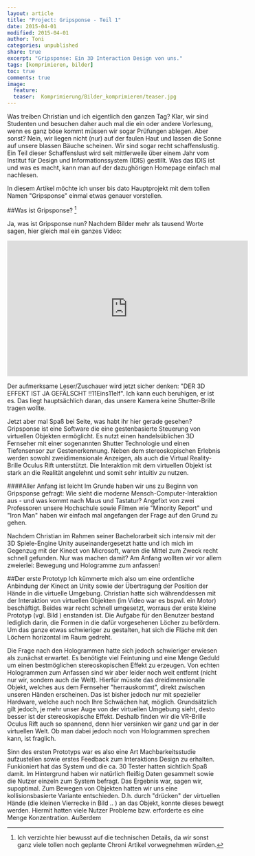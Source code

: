 ```yaml
---
layout: article
title: "Project: Gripsponse - Teil 1"
date: 2015-04-01
modified: 2015-04-01
author: Toni
categories: unpublished
share: true
excerpt: "Gripsponse: Ein 3D Interaction Design von uns."
tags: [komprimieren, bilder]
toc: true
comments: true
image:
  feature: 
  teaser:  Komprimierung/Bilder_komprimieren/teaser.jpg
---
```


Was treiben Christian und ich eigentlich den ganzen Tag? Klar, wir sind Studenten und besuchen daher auch mal die ein oder andere Vorlesung, wenn es ganz böse kommt müssen wir sogar Prüfungen ablegen. Aber sonst? Nein, wir liegen nicht (nur) auf der faulen Haut und lassen die Sonne auf unsere blassen Bäuche scheinen. Wir sind sogar recht schaffenslustig. Ein Teil dieser Schaffenslust wird seit mittlerweile über einem Jahr vom Institut für Design und Informationssystem (IDIS) gestillt. Was das IDIS ist und was es macht, kann man auf der dazughörigen Homepage einfach mal nachlesen. 

In diesem Artikel möchte ich unser bis dato Hauptprojekt mit dem tollen Namen "Gripsponse" einmal etwas genauer vorstellen. 

##Was ist Gripsponse? [^1]

Ja, was ist Gripsponse nun? Nachdem Bilder mehr als tausend Worte sagen, hier gleich mal ein ganzes Video:

<iframe width="560" height="315" src="https://www.youtube.com/embed/4YlQ7xFUFmA" frameborder="0" allowfullscreen></iframe>

Der aufmerksame Leser/Zuschauer wird jetzt sicher denken: "DER 3D EFFEKT IST JA GEFÄLSCHT !!11Eins11elf". Ich kann euch beruhigen, er ist es. Das liegt hauptsächlich daran, das unsere Kamera keine Shutter-Brille tragen wollte. 

Jetzt aber mal Spaß bei Seite, was habt ihr hier gerade gesehen? Gripsponse ist eine Software die eine gestenbasierte Steuerung von virtuellen Objekten ermöglicht. Es nutzt einen handelsüblichen 3D Fernseher mit einer sogenannten Shutter Technologie und einen Tiefensensor zur Gestenerkennung. Neben dem stereoskopischen Erlebnis werden sowohl zweidimensionale Anzeigen, als auch die Virtual Reality-Brille Oculus Rift unterstützt. Die Interaktion mit dem virtuellen Objekt ist stark an die Realität angelehnt und somit sehr intuitiv zu nutzen.

####Aller Anfang ist leicht
Im Grunde haben wir uns zu Beginn von Gripsponse gefragt: Wie sieht die moderne Mensch-Computer-Interaktion aus - und was kommt nach Maus und Tastatur? Angefixt von zwei Professoren unsere Hochschule sowie Filmen wie "Minority Report" und "Iron Man" haben wir einfach mal angefangen der Frage auf den Grund zu gehen. 

Nachdem Christian im Rahmen seiner Bachelorarbeit sich intensiv mit der 3D Spiele-Engine Unity auseinandergesetzt hatte und ich mich im Gegenzug mit der Kinect von Microsoft, waren die Mittel zum Zweck recht schnell gefunden. Nur was machen damit? Am Anfang wollten wir vor allem zweierlei: Bewegung und Hologramme zum anfassen! 

##Der erste Prototyp
Ich kümmerte mich also um eine ordentliche Anbindung der Kinect an Unity sowie der Übertragung der Position der Hände in die virtuelle Umgebung. Christian hatte sich währenddessen mit der Interaktion von virtuellen Objekten (im Video war es bspwl. ein Motor) beschäftigt. Beides war recht schnell umgesetzt, worraus der erste kleine Prototyp (vgl. Bild ) enstanden ist. Die Aufgabe für den Benutzer bestand lediglich darin, die Formen in die dafür vorgesehenen Löcher zu befördern. Um das ganze etwas schwieriger zu gestalten, hat sich die Fläche mit den Löchern horizontal im Raum gedreht. 

Die Frage nach den Hologrammen hatte sich jedoch schwieriger erwiesen als zunächst erwartet. Es benötigte viel Feintuning und eine Menge Geduld um einen bestmöglichen stereoskopischen Effekt zu erzeugen. Von echten Hologrammen zum Anfassen sind wir aber leider noch weit entfernt (nicht nur wir, sondern auch die Welt). Hierfür müsste das dreidimensionalle Objekt, welches aus dem Fernseher "herrauskommt", direkt zwischen unseren Händen erscheinen. Das ist bisher jedoch nur mit spezieller Hardware, welche auch noch Ihre Schwächen hat, möglich. Grundsätzlich gilt jedoch, je mehr unser Auge von der virtuellen Umgebung sieht, desto besser ist der stereoskopische Effekt. Deshalb finden wir die VR-Brille Oculus Rift auch so spannend, denn hier versinken wir ganz und gar in der virtuellen Welt. Ob man dabei jedoch noch von Hologrammen sprechen kann, ist fraglich.

Sinn des ersten Prototyps war es also eine Art Machbarkeitsstudie aufzustellen sowie erstes Feedback zum Interaktions Design zu erhalten. Funkioniert hat das System und die ca. 30 Tester hatten sichtlich Spaß damit. Im Hintergrund haben wir natürlich fleißig Daten gesammelt sowie die Nutzer einzeln zum System befragt. Das Ergebnis war, sagen wir, supoptimal. Zum Bewegen von Objekten hatten wir uns eine kollisionsbasierte Variante entschieden. D.h. durch "drücken" der virtuellen Hände (die kleinen Vierrecke in Bild .. ) an das Objekt, konnte dieses bewegt werden. Hiermit hatten viele Nutzer Probleme bzw. erforderte es eine Menge Konzentration. Außerdem 



[^1]: Ich verzichte hier bewusst auf die technischen Details, da wir sonst ganz viele tollen noch geplante Chroni Artikel vorwegnehmen würden. 

